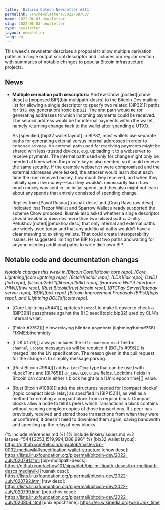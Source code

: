 ```yaml
---
title: 'Bitcoin Optech Newsletter #211'
permalink: /en/newsletters/2022/08/03/
name: 2022-08-03-newsletter
slug: 2022-08-03-newsletter
type: newsletter
layout: newsletter
lang: en
---
```

This week's newsletter describes a proposal to allow multiple derivation
paths in a single output script descriptor and includes our regular
section with summaries of notable changes to popular Bitcoin
infrastructure projects.

## News

- **Multiple derivation path descriptors:** Andrew Chow [posted][chow
  desc] a [proposed BIP][bip-multipath-descs] to the Bitcoin-Dev mailing
  list for allowing a single descriptor to specify two related [BIP32][]
  paths for [HD key generation][topic bip32].  The first path would be
  for generating addresses to which incoming payments could be received.
  The second address would be for internal payments within the wallet,
  namely returning change back to the wallet after spending a UTXO.

    As [specified][bip32 wallet layout] in BIP32, most wallets use
    separate paths for generating external versus internal addresses in
    order to enhance privacy.  An external path used for receiving
    payments might be shared with less-trusted devices, e.g. uploading
    it to a webserver to receive payments.  The internal path used only
    for change might only be needed at times when the private key is
    also needed, so it could receive the same security.  If the example
    webserver were compromised and the external addresses were leaked,
    the attacker would learn about each time the user received money,
    how much they received, and when they initially spent the money---but
    they wouldn't necessarily learn how much money was sent in the
    initial spend, and they also might not learn about any spends that
    entirely consisted of spending change.

    Replies from [Pavol Rusnak][rusnak desc] and [Craig Raw][raw desc]
    indicated that Trezor Wallet and Sparrow Wallet already supported
    the scheme Chow proposed.  Rusnak also asked whether a single
    descriptor should be able to describe more than two related paths.
    Dmitry Petukhov [noted][petukhov desc] that only internal and
    external paths are widely used today and that any additional paths
    wouldn't have a clear meaning to existing wallets.  That could
    create interoperability issues.  He suggested limiting the BIP to
    just two paths and waiting for anyone needing additional paths to
    write their own BIP.

## Notable code and documentation changes

*Notable changes this week in [Bitcoin Core][bitcoin core repo], [Core
Lightning][core lightning repo], [Eclair][eclair repo], [LDK][ldk repo],
[LND][lnd repo], [libsecp256k1][libsecp256k1 repo], [Hardware Wallet
Interface (HWI)][hwi repo], [Rust Bitcoin][rust bitcoin repo], [BTCPay
Server][btcpay server repo], [BDK][bdk repo], [Bitcoin Improvement
Proposals (BIPs)][bips repo], and [Lightning BOLTs][bolts repo].*

- [Core Lightning #5441][] updates `hsmtool` to make it easier to check
  a [BIP39][] passphrase against the [HD seed][topic bip32] used by
  CLN's internal wallet.

- [Eclair #2253][] Allow relaying blinded payments (lightning/bolts#765) FIXME:bitschmidty

- [LDK #1519][] always includes the `htlc_maximum_msat` field in
  `channel_update` messages as will be required if [BOLTs #996][] is
  merged into the LN specification.  The reason given in the pull
  request for the change is to simplify message parsing.

- [Rust Bitcoin #994][] adds a `LockTime` type that can be used with
  nLockTime and [BIP65][] `OP_CHECKLOCKTIME` fields.  Locktime fields in
  Bitcoin can contain either a block height or a [Unix epoch time][]
  value.

- [Rust Bitcoin #1088][] adds the structures needed for [compact
  blocks][topic compact block relay] as specified in [BIP152][], as well
  as a method for creating a compact block from a regular block.
  Compact blocks allow a node to tell its peers which transactions a
  block contains without sending complete copies of those transactions.
  If a peer has previously received and stored those transactions from
  when they were unconfirmed, it doesn't need to download them again,
  saving bandwidth and speeding up the relay of new blocks.

{% include references.md %}
{% include linkers/issues.md v=2 issues="5441,2253,1519,994,1088,996" %}
[bip32 wallet layout]: https://github.com/bitcoin/bips/blob/master/bip-0032.mediawiki#specification-wallet-structure
[chow desc]: https://lists.linuxfoundation.org/pipermail/bitcoin-dev/2022-July/020791.html
[bip-multipath-descs]: https://github.com/achow101/bips/blob/bip-multipath-descs/bip-multipath-descs.mediawiki
[rusnak desc]: https://lists.linuxfoundation.org/pipermail/bitcoin-dev/2022-July/020792.html
[raw desc]: https://lists.linuxfoundation.org/pipermail/bitcoin-dev/2022-July/020799.html
[petukhov desc]: https://lists.linuxfoundation.org/pipermail/bitcoin-dev/2022-July/020804.html
[unix epoch time]: https://en.wikipedia.org/wiki/Unix_time
